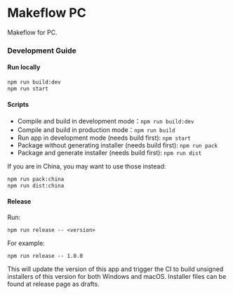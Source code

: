 # Makeflow PC

Makeflow for PC.

### Development Guide

#### Run locally

```bash
npm run build:dev
npm run start
```

#### Scripts

- Compile and build in development mode：`npm run build:dev`
- Compile and build in production mode：`npm run build`
- Run app in development mode (needs build first): `npm start`
- Package without generating installer (needs build first): `npm run pack`
- Package and generate installer (needs build first): `npm run dist`

If you are in China, you may want to use those instead:

```bash
npm run pack:china
npm run dist:china
```

#### Release

Run:

```
npm run release -- <version>
```

For example:

```
npm run release -- 1.0.0
```

This will update the version of this app and trigger the CI to build unsigned installers of this version for both Windows and macOS. Installer files can be found at release page as drafts.
